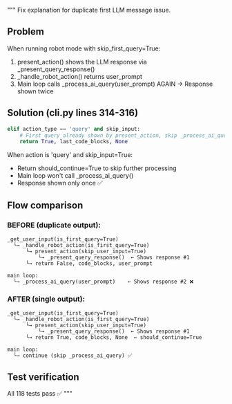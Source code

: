 """
Fix explanation for duplicate first LLM message issue.

## Problem
When running robot mode with skip_first_query=True:
1. present_action() shows the LLM response via _present_query_response()
2. _handle_robot_action() returns user_prompt 
3. Main loop calls _process_ai_query(user_prompt) AGAIN
→ Response shown twice

## Solution (cli.py lines 314-316)
```python
elif action_type == 'query' and skip_input:
    # First query already shown by present_action, skip _process_ai_query
    return True, last_code_blocks, None
```

When action is 'query' and skip_input=True:
- Return should_continue=True to skip further processing
- Main loop won't call _process_ai_query()
- Response shown only once ✅

## Flow comparison

### BEFORE (duplicate output):
```
_get_user_input(is_first_query=True)
  └→ _handle_robot_action(is_first_query=True)
      └→ present_action(skip_user_input=True)
          └→ _present_query_response()  ← Shows response #1
      └→ return False, code_blocks, user_prompt

main loop:
  └→ _process_ai_query(user_prompt)    ← Shows response #2 ❌
```

### AFTER (single output):
```
_get_user_input(is_first_query=True)
  └→ _handle_robot_action(is_first_query=True)
      └→ present_action(skip_user_input=True)
          └→ _present_query_response()  ← Shows response #1
      └→ return True, code_blocks, None  ← should_continue=True

main loop:
  └→ continue (skip _process_ai_query) ✅
```

## Test verification
All 118 tests pass ✅
"""
